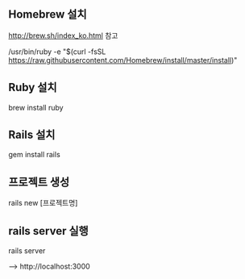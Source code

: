 ## Homebrew 설치

http://brew.sh/index_ko.html 참고

/usr/bin/ruby -e "$(curl -fsSL https://raw.githubusercontent.com/Homebrew/install/master/install)"

## Ruby 설치

brew install ruby

## Rails 설치

gem install rails

## 프로젝트 생성

rails new [프로젝트명]

## rails server 실행

rails server

--> http://localhost:3000

